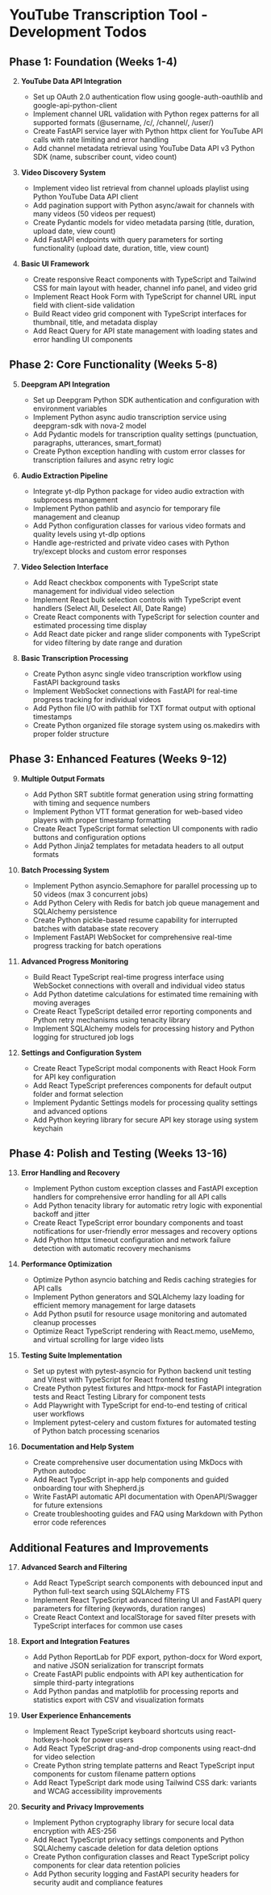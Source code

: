 # YouTube Transcription Tool - Development Todos

## Phase 1: Foundation (Weeks 1-4)


2. **YouTube Data API Integration**
   - Set up OAuth 2.0 authentication flow using google-auth-oauthlib and google-api-python-client
   - Implement channel URL validation with Python regex patterns for all supported formats (@username, /c/, /channel/, /user/)
   - Create FastAPI service layer with Python httpx client for YouTube API calls with rate limiting and error handling
   - Add channel metadata retrieval using YouTube Data API v3 Python SDK (name, subscriber count, video count)

3. **Video Discovery System**
   - Implement video list retrieval from channel uploads playlist using Python YouTube Data API client
   - Add pagination support with Python async/await for channels with many videos (50 videos per request)
   - Create Pydantic models for video metadata parsing (title, duration, upload date, view count)
   - Add FastAPI endpoints with query parameters for sorting functionality (upload date, duration, title, view count)

4. **Basic UI Framework**
   - Create responsive React components with TypeScript and Tailwind CSS for main layout with header, channel info panel, and video grid
   - Implement React Hook Form with TypeScript for channel URL input field with client-side validation
   - Build React video grid component with TypeScript interfaces for thumbnail, title, and metadata display
   - Add React Query for API state management with loading states and error handling UI components

## Phase 2: Core Functionality (Weeks 5-8)

5. **Deepgram API Integration**
   - Set up Deepgram Python SDK authentication and configuration with environment variables
   - Implement Python async audio transcription service using deepgram-sdk with nova-2 model
   - Add Pydantic models for transcription quality settings (punctuation, paragraphs, utterances, smart_format)
   - Create Python exception handling with custom error classes for transcription failures and async retry logic

6. **Audio Extraction Pipeline**
   - Integrate yt-dlp Python package for video audio extraction with subprocess management
   - Implement Python pathlib and asyncio for temporary file management and cleanup
   - Add Python configuration classes for various video formats and quality levels using yt-dlp options
   - Handle age-restricted and private video cases with Python try/except blocks and custom error responses

7. **Video Selection Interface**
   - Add React checkbox components with TypeScript state management for individual video selection
   - Implement React bulk selection controls with TypeScript event handlers (Select All, Deselect All, Date Range)
   - Create React components with TypeScript for selection counter and estimated processing time display
   - Add React date picker and range slider components with TypeScript for video filtering by date range and duration

8. **Basic Transcription Processing**
   - Create Python async single video transcription workflow using FastAPI background tasks
   - Implement WebSocket connections with FastAPI for real-time progress tracking for individual videos
   - Add Python file I/O with pathlib for TXT format output with optional timestamps
   - Create Python organized file storage system using os.makedirs with proper folder structure

## Phase 3: Enhanced Features (Weeks 9-12)

9. **Multiple Output Formats**
   - Add Python SRT subtitle format generation using string formatting with timing and sequence numbers
   - Implement Python VTT format generation for web-based video players with proper timestamp formatting
   - Create React TypeScript format selection UI components with radio buttons and configuration options
   - Add Python Jinja2 templates for metadata headers to all output formats

10. **Batch Processing System**
    - Implement Python asyncio.Semaphore for parallel processing up to 50 videos (max 3 concurrent jobs)
    - Add Python Celery with Redis for batch job queue management and SQLAlchemy persistence
    - Create Python pickle-based resume capability for interrupted batches with database state recovery
    - Implement FastAPI WebSocket for comprehensive real-time progress tracking for batch operations

11. **Advanced Progress Monitoring**
    - Build React TypeScript real-time progress interface using WebSocket connections with overall and individual video status
    - Add Python datetime calculations for estimated time remaining with moving averages
    - Create React TypeScript detailed error reporting components and Python retry mechanisms using tenacity library
    - Implement SQLAlchemy models for processing history and Python logging for structured job logs

12. **Settings and Configuration System**
    - Create React TypeScript modal components with React Hook Form for API key configuration
    - Add React TypeScript preferences components for default output folder and format selection
    - Implement Pydantic Settings models for processing quality settings and advanced options
    - Add Python keyring library for secure API key storage using system keychain

## Phase 4: Polish and Testing (Weeks 13-16)

13. **Error Handling and Recovery**
    - Implement Python custom exception classes and FastAPI exception handlers for comprehensive error handling for all API calls
    - Add Python tenacity library for automatic retry logic with exponential backoff and jitter
    - Create React TypeScript error boundary components and toast notifications for user-friendly error messages and recovery options
    - Add Python httpx timeout configuration and network failure detection with automatic recovery mechanisms

14. **Performance Optimization**
    - Optimize Python asyncio batching and Redis caching strategies for API calls
    - Implement Python generators and SQLAlchemy lazy loading for efficient memory management for large datasets
    - Add Python psutil for resource usage monitoring and automated cleanup processes
    - Optimize React TypeScript rendering with React.memo, useMemo, and virtual scrolling for large video lists

15. **Testing Suite Implementation**
    - Set up pytest with pytest-asyncio for Python backend unit testing and Vitest with TypeScript for React frontend testing
    - Create Python pytest fixtures and httpx-mock for FastAPI integration tests and React Testing Library for component tests
    - Add Playwright with TypeScript for end-to-end testing of critical user workflows
    - Implement pytest-celery and custom fixtures for automated testing of Python batch processing scenarios

16. **Documentation and Help System**
    - Create comprehensive user documentation using MkDocs with Python autodoc
    - Add React TypeScript in-app help components and guided onboarding tour with Shepherd.js
    - Write FastAPI automatic API documentation with OpenAPI/Swagger for future extensions
    - Create troubleshooting guides and FAQ using Markdown with Python error code references

## Additional Features and Improvements

17. **Advanced Search and Filtering**
    - Add React TypeScript search components with debounced input and Python full-text search using SQLAlchemy FTS
    - Implement React TypeScript advanced filtering UI and FastAPI query parameters for filtering (keywords, duration ranges)
    - Create React Context and localStorage for saved filter presets with TypeScript interfaces for common use cases

18. **Export and Integration Features**
    - Add Python ReportLab for PDF export, python-docx for Word export, and native JSON serialization for transcript formats
    - Create FastAPI public endpoints with API key authentication for simple third-party integrations
    - Add Python pandas and matplotlib for processing reports and statistics export with CSV and visualization formats

19. **User Experience Enhancements**
    - Implement React TypeScript keyboard shortcuts using react-hotkeys-hook for power users
    - Add React TypeScript drag-and-drop components using react-dnd for video selection
    - Create Python string template patterns and React TypeScript input components for custom filename pattern options
    - Add React TypeScript dark mode using Tailwind CSS dark: variants and WCAG accessibility improvements

20. **Security and Privacy Improvements**
    - Implement Python cryptography library for secure local data encryption with AES-256
    - Add React TypeScript privacy settings components and Python SQLAlchemy cascade deletion for data deletion options
    - Create Python configuration classes and React TypeScript policy components for clear data retention policies
    - Add Python security logging and FastAPI security headers for security audit and compliance features